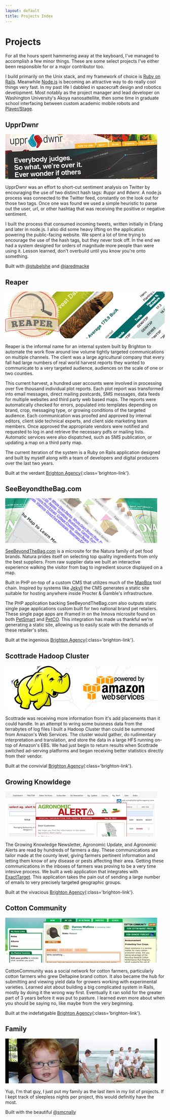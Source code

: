 ```yaml
---
layout: default
title: Projects Index
---
```


Projects
========

For all the hours spent hammering away at the keyboard, I've managed
to accomplish a few minor things. These are some select projects I've
either been responsible for or a major contributor too.

I build primarily on the Unix stack, and my framework of choice is [Ruby on
Rails](http://rubyonrails.org/). Meanwhile [Node.js](http://nodejs.org) is
becoming an attractive way to do really cool things very fast. In my past life
I dabbled in spacecraft design and robotics development. Most notably as the
project manager and lead developer on Washington University's Akoya
nanosattellite, then some time in graduate school interfacing between custom academic mobile robots and [Player/Stage](http://playerstage.sourceforge.net).

UpprDwnr
--------

![UpprDwnr Screenshot](/img/work/uppr_dwnr.jpg)

UpprDwnr was an effort to short-cut sentiment analysis on Twitter by
encouraging the use of two distinct hash tags: #uppr and #dwnr. A
node.js process was connected to the Twitter feed,
constantly on the look out for those two tags. Once one was found we
used a simple heuristic to parse out the user, url, or other hashtag
that was receiving the positive or negative sentiment.

I built the process that consumed incoming tweets, written initially in Erlang and
later in node.js.  I also did some heavy lifting on the application powering
the public-facing website. We spent a lot of time trying to
encourage the use of the hash tags, but they never took off. In the end we had
a system designed for orders of magnitude more people than were using it.
Lesson learned, don't overbuild until you know you're onto something.

Built with [@stubelshe](http://twitter.com/stubelshe) and [@jaredmacke](http://twitter.com/jaredmacke)

Reaper
------

![Reaper Collage](/img/work/reaper.png)

Reaper is the informal name for an internal system built by Brighton to automate
the work flow around low volume tightly targeted communications on multiple channels. The client
was a large agricultural company that every fall had large numbers of real world harvest reports they
wanted to communicate to a very targeted audience, audiences on the scale of one or two counties.

This current harvest, a hundred user accounts were involved in processing over five thousand individual plot reports. Each plot report
was transformed into email messages, direct mailing postcards, SMS messages, data feeds for multiple websites and third
party web based maps. The reports were automatically checked for errors, populated into
templates depending on brand, crop, messaging type, or growing conditions of the targeted audience. Each communication was
proofed and approved by internal editors, client side technical experts, and client side marketing team members. Once approved
the appropriate vendors were notified and requested to log in and retrieve the necessary pdfs or mailing lists. Automatic services
were also dispatched, such as SMS publication, or updating a map on a third party map.

The current iteration of the system is a Ruby on Rails application designed and built by myself along with a team of developers and
digital producers over the last two years.

Built at the verdant [Brighton Agency][brighton]{:class='brighton-link'}.

SeeBeyondtheBag.com
-------------------

![SeeBeyondTheBag.com Image Mosaic](/img/work/see_beyond_the_bag.png)

[SeeBeyondTheBag.com](seebeyondthebag.com) is a microsite for the Natura family
of pet food brands. Natura prides itself on selecting top quality ingredients from
only the best suppliers. From raw supplier data we built an interactive experience
walking the visitor from bag to ingredient source displayed on a map.

Built in PHP on-top of a custom CMS that utilizes much of the [MapBox](http://mapbox.com) tool chain.
Inspired by systems like [Jekyll](https://github.com/mojombo/jekyll/wiki) the CMS generates a static
site suitable for hosting anywhere inside Procter & Gamble's infrastructure.

The PHP application backing SeeBeyondTheBag.com also outputs static single page applications custom built for
two national brand pet retailers. These single page apps are iframed in on the Innova microsite found on both  [PetSmart](http://pets.petsmart.com/brands/innova/innova-ingredient-sources.shtml)
and [PetCO](http://www.petco.com/petco_page_pc_innovasources.aspx). This integration has made us thankful
we're generating a static site, allowing us to easily scale with the demands of these retailer's sites.

Built at the ingenious [Brighton Agency][brighton]{:class='brighton-link'}.

Scottrade Hadoop Cluster
------------------------

![Hadoop Mascot](/img/work/hadoop.jpg)

Scottrade was receiving more information from it's add placements than
it could handle. In an attempt to wring some buisness data from the
terrabytes of log files I built a Hadoop Cluster than could be
summoned from Amazon's Web Services. The cluster would gather, do
rudimentary interpretation and translation, and store the data in a
large HFS running on-top of Amazon's EBS. We had just begin to return
results when Scottrade switched ad-serving platforms and began
receiving better statistics directly from their vendor.

Built at the convivial [Brighton Agency][brighton]{:class='brighton-link'}.

Growing Knowldege
-----------------

![CottonCommunity Screenshot](/img/work/growingknowledge.png)

The Growing Knowledge Newsletter, Agronomic Update, and Agronomic
Alerts are read by hundreds of farmers a day. These communications are
tailor made at the county level, giving farmers pertinent information
and letting them know of any disease or pests affecting their
area. Getting these communications in the inboxes of farmers was
proving to be a very time intesive process. We built a web application
that integrates with [ExactTarget](http://www.exacttarget.com). This application takes the
pain out of sending a large number of emails to very precisely targeted geographic groups.

Built at the vivacious [Brighton Agency][brighton]{:class='brighton-link'}.

Cotton Community
--------

![CottonCommunity Screenshot](/img/work/cottoncommunity.jpg)

CottonCommunity was a social network for cotton farmers, particularly
cotton farmers who grew Deltapine brand cotton. It also became the hub
for submitting and viewing yield data for growers working with
experimental varieties. Learned alot about building a big complicated
system in Rails, mostly by doing it the wrong way first. Eventually it
ran solid for the greater part of 3 years before it was put to
pasture. I learned even more about when you should be saying no, like
maybe from the very beginning.

Built at the indefatigable [Brighton Agency][brighton]{:class='brighton-link'}.

Family
----------

![Family Screenshot](/img/work/family2.jpg)

Yup, I'm that guy, I just put my family as the last item in my list of
projects. If I kept track of sleepless nights per project, this would
definitly have the most.

Built with the beautiful [@smcnally](http://twitter.com/smcnally)

[brighton]: http://www.brightonagency.com 'Brighton Agency'

